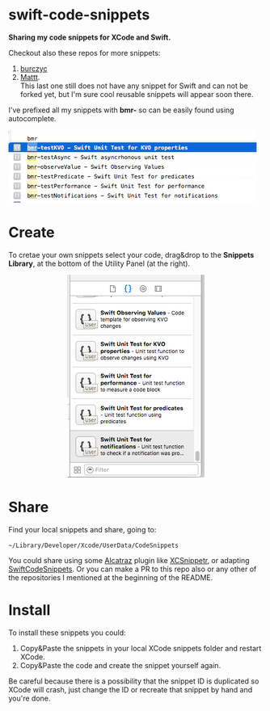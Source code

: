 # swift-code-snippets
**Sharing my code snippets for XCode and Swift.**

Checkout also these repos for more snippets:  

1. [burczyc](https://github.com/burczyk/XcodeSwiftSnippets)  
2. [Mattt](https://github.com/Xcode-Snippets/Swift).  
This last one still does not have any snippet for Swift and can not be forked yet, but I'm sure cool reusable snippets will appear soon there.  
  
I've prefixed all my snippets with **bmr-** so can be easily found using autocomplete.  

![autocomplete](https://github.com/barbaramartina/swift-code-snippets/blob/master/docs/autocomplete.png)

# Create  
To cretae your own snippets select your code, drag&drop to the **Snippets Library**, at the bottom of the Utility Panel (at the right).

<p align=center>
<img src="https://github.com/barbaramartina/swift-code-snippets/blob/master/docs/snippets%20library.png" >
</p>

# Share  
Find your local snippets and share, going to:  

    ~/Library/Developer/Xcode/UserData/CodeSnippets
    
You could share using some [Alcatraz](http://alcatraz.io) plugin like [XCSnippetr](https://github.com/dzenbot/XCSnippetr), or adapting [SwiftCodeSnippets](https://github.com/CodeEagle/SwiftCodeSnippets). Or you can make a PR to this repo also or any other of the repositories I mentioned at the beginning of the README.  

# Install  

To install these snippets you could:  

1. Copy&Paste the snippets in your local XCode snippets folder and restart XCode.
2. Copy&Paste the code and create the snippet yourself again.  

Be careful because there is a possibility that the snippet ID is duplicated so XCode will crash, just change the ID or recreate that snippet by hand and you're done.  

